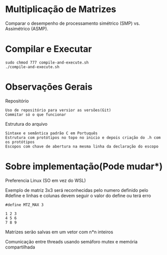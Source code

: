 # Multiplicação de Matrizes
Comparar o desempenho de processamento simétrico (SMP) vs. Assimétrico (ASMP). 

# Compilar e Executar
    sudo chmod 777 compile-and-execute.sh
    ./compile-and-execute.sh
  
# Observações Gerais 

  Repositório

    Uso de repositório para versior as versões(Git)
    Commitar só o que funcionar

  Estrutura do arquivo

    Sintaxe e semântica padrão C em Portuquês
    Estrutura com protótipos no topo no inicio e depois criação do .h com os protótipos
    Escopos com chave de abertura na mesma linha da declaração do escopo

# Sobre implementação(Pode mudar*)

  Preferencia Linux (SO em vez do WSL)

  Exemplo de matriz 3x3 será reconhecidas pelo numero definido pelo #define e linhas e colunas devem seguir o valor do define ou terá erro

    #define MTZ_MAX 3
    
    1 2 3 
    4 5 6 
    7 8 9 

  Matrizes serão salvas em um vetor com n*n inteiros

  Comunicação entre threads usando semáforo mutex e memória compartilhada
